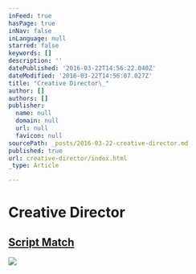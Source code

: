 ```yaml
---
inFeed: true
hasPage: true
inNav: false
inLanguage: null
starred: false
keywords: []
description: ''
datePublished: '2016-03-22T14:56:22.040Z'
dateModified: '2016-03-22T14:56:07.027Z'
title: "Creative Director\_"
author: []
authors: []
publisher:
  name: null
  domain: null
  url: null
  favicon: null
sourcePath: _posts/2016-03-22-creative-director.md
published: true
url: creative-director/index.html
_type: Article

---
```

# Creative Director 

## [Script Match][0]
![](https://the-grid-user-content.s3-us-west-2.amazonaws.com/3d33fb54-971c-4453-995b-5a5085402b0a.jpg)

[0]: www.scriptmatch.com